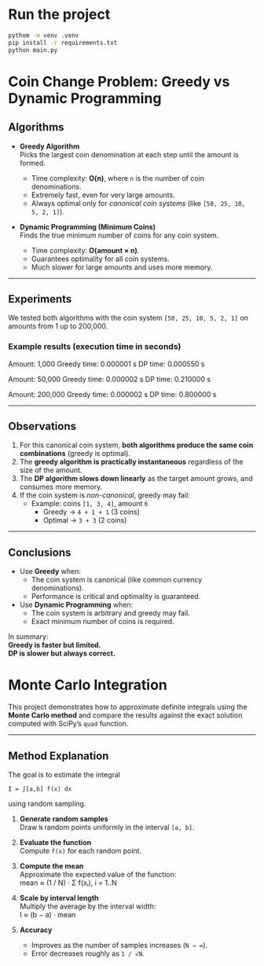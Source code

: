 # Run the project

```bash
pythom -m venv .venv
pip install -r requirements.txt
python main.py
```

# Coin Change Problem: Greedy vs Dynamic Programming

## Algorithms
- **Greedy Algorithm**  
  Picks the largest coin denomination at each step until the amount is formed.  
  - Time complexity: **O(n)**, where `n` is the number of coin denominations.  
  - Extremely fast, even for very large amounts.  
  - Always optimal only for *canonical coin systems* (like `[50, 25, 10, 5, 2, 1]`).

- **Dynamic Programming (Minimum Coins)**  
  Finds the true minimum number of coins for any coin system.  
  - Time complexity: **O(amount × n)**.  
  - Guarantees optimality for all coin systems.  
  - Much slower for large amounts and uses more memory.

---

## Experiments

We tested both algorithms with the coin system `[50, 25, 10, 5, 2, 1]` on amounts from 1 up to 200,000.

### Example results (execution time in seconds)

Amount: 1,000
Greedy time: 0.000001 s
DP time: 0.000550 s

Amount: 50,000
Greedy time: 0.000002 s
DP time: 0.210000 s

Amount: 200,000
Greedy time: 0.000002 s
DP time: 0.800000 s


---

## Observations
1. For this canonical coin system, **both algorithms produce the same coin combinations** (greedy is optimal).
2. The **greedy algorithm is practically instantaneous** regardless of the size of the amount.
3. The **DP algorithm slows down linearly** as the target amount grows, and consumes more memory.
4. If the coin system is *non-canonical*, greedy may fail:
   - Example: coins `[1, 3, 4]`, amount `6`  
     - Greedy → `4 + 1 + 1` (3 coins)  
     - Optimal → `3 + 3` (2 coins)

---

## Conclusions
- Use **Greedy** when:
  - The coin system is canonical (like common currency denominations).
  - Performance is critical and optimality is guaranteed.
- Use **Dynamic Programming** when:
  - The coin system is arbitrary and greedy may fail.
  - Exact minimum number of coins is required.

In summary:  
**Greedy is faster but limited.**  
**DP is slower but always correct.**

# Monte Carlo Integration

This project demonstrates how to approximate definite integrals using the **Monte Carlo method** and compare the results against the exact solution computed with SciPy’s `quad` function.

---

## Method Explanation

The goal is to estimate the integral

`I = ∫[a,b] f(x) dx`

using random sampling.

1. **Generate random samples**  
   Draw `N` random points uniformly in the interval `[a, b]`.

2. **Evaluate the function**  
   Compute `f(x)` for each random point.

3. **Compute the mean**  
   Approximate the expected value of the function:  
   mean ≈ (1 / N) · Σ f(xᵢ),  i = 1..N

4. **Scale by interval length**  
   Multiply the average by the interval width:  
   I ≈ (b − a) · mean

5. **Accuracy**  
   - Improves as the number of samples increases (`N → ∞`).  
   - Error decreases roughly as `1 / √N`.
